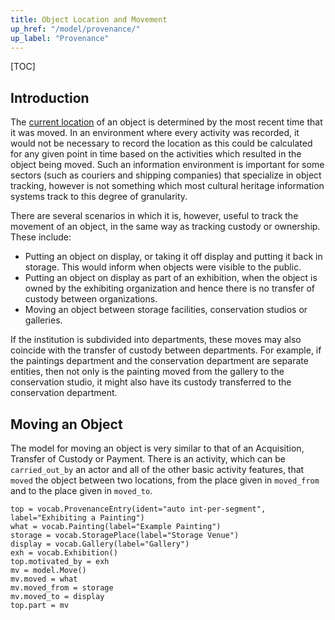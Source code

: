 ```yaml
---
title: Object Location and Movement
up_href: "/model/provenance/"
up_label: "Provenance"
---
```


[TOC]

## Introduction

The [current location](/model/object/ownership/) of an object is determined by the most recent time that it was moved. In an environment where every activity was recorded, it would not be necessary to record the location as this could be calculated for any given point in time based on the activities which resulted in the object being moved. Such an information environment is important for some sectors (such as couriers and shipping companies) that specialize in object tracking, however is not something which most cultural heritage information systems track to this degree of granularity.

There are several scenarios in which it is, however, useful to track the movement of an object, in the same way as tracking custody or ownership.  These include:


* Putting an object on display, or taking it off display and putting it back in storage. This would inform when objects were visible to the public.
* Putting an object on display as part of an exhibition, when the object is owned by the exhibiting organization and hence there is no transfer of custody between organizations.
* Moving an object between storage facilities, conservation studios or galleries.

If the institution is subdivided into departments, these moves may also coincide with the transfer of custody between departments. For example, if the paintings department and the conservation department are separate entities, then not only is the painting moved from the gallery to the conservation studio, it might also have its custody transferred to the conservation department.


## Moving an Object

The model for moving an object is very similar to that of an Acquisition, Transfer of Custody or Payment.  There is an activity, which can be `carried_out_by` an actor and all of the other basic activity features, that `moved` the object between two locations, from the place given in `moved_from` and to the place given in `moved_to`.

```crom
top = vocab.ProvenanceEntry(ident="auto int-per-segment", label="Exhibiting a Painting")
what = vocab.Painting(label="Example Painting")
storage = vocab.StoragePlace(label="Storage Venue")
display = vocab.Gallery(label="Gallery")
exh = vocab.Exhibition()
top.motivated_by = exh
mv = model.Move()
mv.moved = what
mv.moved_from = storage
mv.moved_to = display
top.part = mv
```
